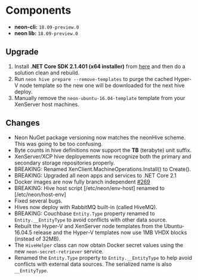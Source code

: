 # Components

* **neon-cli:** `18.09-preview.0`
* **neon lib:** `18.09-preview.0`

## Upgrade

1. Install **.NET Core SDK 2.1.401 (x64 installer)** from [here](https://www.microsoft.com/net/download/dotnet-core/2.1) and then do a solution clean and rebuild.
2. Run `neon hive prepare --remove-templates` to purge the cached Hyper-V node template so the new one will be downloaded for the next hive deploy.
3. Manually remove the `neon-ubuntu-16.04-template` template from your XenServer host machines.

## Changes

* Neon NuGet package versioning now matches the neonHive scheme.  This was going to be too confusing.
* Byte counts in hive definitions now support the **TB** (terabyte) unit suffix.
* XenServer/XCP hive deployements now recognize both the primary and secondary storage repositories properly.
* BREAKING: Renamed XenClient.MachineOperations.Install() to Create().
* BREAKING: Upgraded all neon apps and services to .NET Core 2.1
* Docker images are now fully branch independent [#269](https://github.com/jefflill/NeonForge/issues/269)
* BREAKING: Hive host script [/etc/neon/env-host] renamed to [/etc/neon/host-env]
* Fixed several bugs.
* Hives now deploy with RabbitMQ built-in (called HiveMQ).
* BREAKING: Couchbase `Entity.Type` property renamed to `Entity.__EntityType` to avoid conflicts with other data source.
* Rebuilt the Hyper-V and XenServer node templates from the Ubuntu-16.04.5 release and the Hyper-V templates now use 1MB VHDX blocks (instead of 32MB).
* The `HiveHelper` class can now obtain Docker secret values using the new `neon-secret-retriever` service.
* Renamed the `Entity.Type` property to `Entity.__EntityType` to help avoid conflicts with external data sources.  The serialized name is also `__EntityType`.
